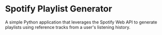 # Spotify Playlist Generator

A simple Python application that leverages the Spotify Web API to generate playlists using reference tracks from a user's listening history. 
